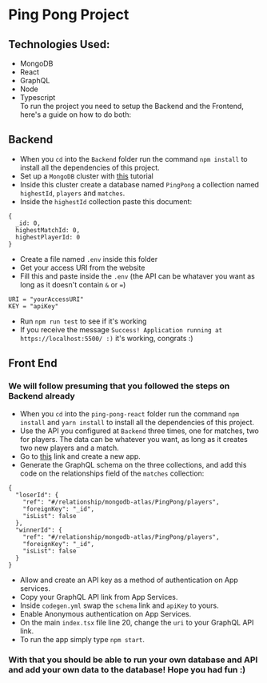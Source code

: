 # Ping Pong Project
## Technologies Used:
- MongoDB
- React
- GraphQL
- Node
- Typescript  
To run the project you need to setup the Backend and the Frontend, here's a guide on how to do both:
## Backend
- When you `cd` into the `Backend` folder run the command `npm install` to install all the dependencies of this project.
- Set up a `MongoDB` cluster with [this](https://www.mongodb.com/basics/clusters/mongodb-cluster-setup) tutorial
- Inside this cluster create a database named `PingPong` a collection named `highestId`, `players` and `matches`.
- Inside the `highestId` collection paste this document:
```
{
  _id: 0,
  highestMatchId: 0,
  highestPlayerId: 0
}
```
- Create a file named `.env` inside this folder
- Get your access URI from the website
- Fill this and paste inside the `.env` (the API can be whataver you want as long as it doesn't contain `&` or `=`)
```
URI = "yourAccessURI"
KEY = "apiKey"
```
- Run `npm run test` to see if it's working
- If you receive the message `Success! Application running at https://localhost:5500/ :)` it's working, congrats :)
## Front End
### We will follow presuming that you followed the steps on Backend already

- When you `cd` into the `ping-pong-react` folder run the command `npm install` and `yarn install` to install all the dependencies of this project.
- Use the API you configured at `Backend` three times, one for matches, two for players. The data can be whatever you want, as long as it creates two new players and a match.
- Go to [this](https://www.mongodb.com/docs/atlas/app-services/graphql/#how-app-services-creates-graphql-schemas) link and create a new app.
- Generate the GraphQL schema on the three collections, and add this code on the relationships field of the `matches` collection:
```
{
  "loserId": {
    "ref": "#/relationship/mongodb-atlas/PingPong/players",
    "foreignKey": "_id",
    "isList": false
  },
  "winnerId": {
    "ref": "#/relationship/mongodb-atlas/PingPong/players",
    "foreignKey": "_id",
    "isList": false
  }
}
```
- Allow and create an API key as a method of authentication on App services.
- Copy your GraphQL API link from App Services.
- Inside `codegen.yml` swap the `schema` link and `apiKey` to yours.
- Enable Anonymous authentication on App Services.
- On the main `index.tsx` file line 20, change the `uri` to your GraphQL API link.
- To run the app simply type `npm start`.

### With that you should be able to run your own database and API and add your own data to the database! Hope you had fun :)
